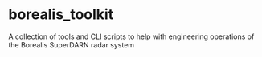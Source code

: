 # borealis_toolkit
A collection of tools and CLI scripts to help with engineering operations of the Borealis SuperDARN radar system

